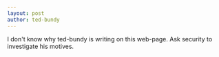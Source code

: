 ```yaml
---
layout: post
author: ted-bundy
---
```

I don't know why ted-bundy is writing on this web-page. Ask security to investigate his motives. 
